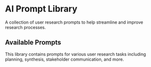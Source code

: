 # AI Prompt Library

A collection of user research prompts to help streamline and improve research processes.

## Available Prompts

This library contains prompts for various user research tasks including planning, synthesis, stakeholder communication, and more.
